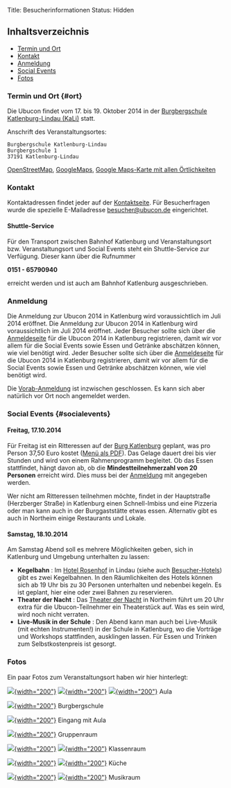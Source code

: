 Title: Besucherinformationen
Status: Hidden

Inhaltsverzeichnis
------------------

-   [Termin und Ort](#ort)
-   [Kontakt](#kontakt)
-   [Anmeldung](#anmeldungr)
-   [Social Events](#socialevents)
-   [Fotos](#fotos)

### Termin und Ort {#ort}

Die Ubucon findet vom 17. bis 19. Oktober 2014 in der [Burgbergschule
Katlenburg-Lindau (KaLi)](http://www.burgbergschule-kali.de/) statt.

Anschrift des Veranstaltungsortes:

    Burgbergschule Katlenburg-Lindau
    Burgbergschule 1
    37191 Katlenburg-Lindau

[OpenStreetMap](http://osm.org/go/0Gsd88gN?node=685347098),
[GoogleMaps](https://www.google.de/maps?f=q&source=s_q&hl=de&geocode=&q=Burgbergschule+1,+Katlenburg-Lindau&aq=0&oq=Burgbergschule+1&sll=51.175806,10.454119&sspn=7.689185,20.43457&vpsrc=6&t=h&ie=UTF8&hq=Burgbergschule+1,+Katlenburg-Lindau&ll=51.673354,10.097337),
[Google Maps-Karte mit allen
Örtlichkeiten](https://www.google.com/maps/d/viewer?mid=zEjidJm-kWCE.kkHvBWYRQA-o)

### Kontakt

Kontaktadressen findet jeder auf der [Kontaktseite](/kontakt). Für
Besucherfragen wurde die spezielle E-Mailadresse <besucher@ubucon.de>
eingerichtet.

#### Shuttle-Service

Für den Transport zwischen Bahnhof Katlenburg und Veranstaltungsort bzw.
Veranstaltungsort und Social Events steht ein Shuttle-Service zur
Verfügung. Dieser kann über die Rufnummer

**0151 - 65790940**

erreicht werden und ist auch am Bahnhof Katlenburg ausgeschrieben.

### Anmeldung

Die Anmeldung zur Ubucon 2014 in Katlenburg wird voraussichtlich im Juli
2014 eröffnet. Die Anmeldung zur Ubucon 2014 in Katlenburg wird
voraussichtlich im Juli 2014 eröffnet. Jeder Besucher sollte sich über
die [Anmeldeseite](/2014/anmeldung) für die Ubucon 2014 in Katlenburg
registrieren, damit wir vor allem für die Social Events sowie Essen und
Getränke abschätzen können, wie viel benötigt wird. Jeder Besucher
sollte sich über die [Anmeldeseite](/2014/anmeldung) für die Ubucon 2014
in Katlenburg registrieren, damit wir vor allem für die Social Events
sowie Essen und Getränke abschätzen können, wie viel benötigt wird.

Die [Vorab-Anmeldung](/2014/anmeldung) ist inzwischen geschlossen. Es
kann sich aber natürlich vor Ort noch angemeldet werden.

### Social Events {#socialevents}

#### Freitag, 17.10.2014

Für Freitag ist ein Ritteressen auf der [Burg
Katlenburg](http://www.katlenburg.de/) geplant, was pro Person 37,50
Euro kostet ([Menü als
PDF]({filename}/files/Bankettmappe_2014.pdf)). Das
Gelage dauert drei bis vier Stunden und wird von einem Rahmenprogramm
begleitet. Ob das Essen stattfindet, hängt davon ab, ob die
**Mindestteilnehmerzahl von 20 Personen** erreicht wird. Dies muss bei
der [Anmeldung](/2014/anmeldung) mit angegeben werden.

Wer nicht am Ritteressen teilnehmen möchte, findet in der Hauptstraße
(Herzberger Straße) in Katlenburg einen Schnell-Imbiss und eine Pizzeria
oder man kann auch in der Burggaststätte etwas essen. Alternativ gibt es
auch in Northeim einige Restaurants und Lokale.

#### Samstag, 18.10.2014

Am Samstag Abend soll es mehrere Möglichkeiten geben, sich in Katlenburg
und Umgebung unterhalten zu lassen:

-   **Kegelbahn** : Im [Hotel Rosenhof](http://www.rosenhof-hotel.de/)
    in Lindau (siehe auch [Besucher-Hotels](/2014/hotels)) gibt es zwei
    Kegelbahnen. In den Räumlichkeiten des Hotels können sich ab 19 Uhr
    bis zu 30 Personen unterhalten und nebenbei kegeln. Es ist geplant,
    hier eine oder zwei Bahnen zu reservieren.
-   **Theater der Nacht** : Das [Theater der
    Nacht](http://www.theater-der-nacht.de/) in Northeim führt um 20 Uhr
    extra für die Ubucon-Teilnehmer ein Theaterstück auf. Was es sein
    wird, wird noch nicht verraten.
-   **Live-Musik in der Schule** : Den Abend kann man auch bei
    Live-Musik (mit echten Instrumenten!) in der Schule in Katlenburg,
    wo die Vorträge und Workshops stattfinden, ausklingen lassen. Für
    Essen und Trinken zum Selbstkostenpreis ist gesorgt.

### Fotos

Ein paar Fotos zum Veranstaltungsort haben wir hier hinterlegt:

[![]({filename}/files/aula01.JPG){width="200"}]({filename}/files/aula01.JPG)
[![]({filename}/files/aula02.JPG){width="200"}]({filename}/files/aula02.JPG)
[![]({filename}/files/aula03.JPG){width="200"}]({filename}/files/aula03.JPG)
Aula

[![]({filename}/files/burgbergschule.jpg){width="200"}]({filename}/files/burgbergschule.jpg)
Burgbergschule

[![]({filename}/files/eingang-mit-aula.jpg){width="200"}]({filename}/files/eingang-mit-aula.jpg)
Eingang mit Aula

[![]({filename}/files/gruppenraum.jpg){width="200"}]({filename}/files/gruppenraum.jpg)
Gruppenraum

[![]({filename}/files/klassenraum01.jpg){width="200"}]({filename}/files/klassenraum01.jpg)
[![]({filename}/files/klassenraum02.jpg){width="200"}]({filename}/files/klassenraum02.jpg)
Klassenraum

[![]({filename}/files/küche01.jpg){width="200"}]({filename}/files/küche01.jpg)
[![]({filename}/files/küche02.jpg){width="200"}]({filename}/files/küche02.jpg)
Küche

[![]({filename}/files/musikraum01.JPG){width="200"}]({filename}/files/musikraum01.JPG)
[![]({filename}/files/musikraum02.JPG){width="200"}]({filename}/files/musikraum02.JPG)
Musikraum
